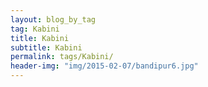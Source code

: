 ```yaml
---
layout: blog_by_tag
tag: Kabini
title: Kabini
subtitle: Kabini
permalink: tags/Kabini/
header-img: "img/2015-02-07/bandipur6.jpg"
---
```

